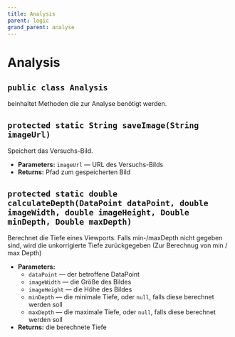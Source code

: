 ```yaml
---
title: Analysis
parent: logic
grand_parent: analyse
---
```


# Analysis


## `public class Analysis`

beinhaltet Methoden die zur Analyse benötigt werden.

## `protected static String saveImage(String imageUrl)`

Speichert das Versuchs-Bild.

 * **Parameters:** `imageUrl` — URL des Versuchs-Bilds
 * **Returns:** Pfad zum gespeicherten Bild

## `protected static double calculateDepth(DataPoint dataPoint, double imageWidth, double imageHeight, Double minDepth, Double maxDepth)`

Berechnet die Tiefe eines Viewports. Falls min-/maxDepth nicht gegeben sind, wird die unkorrigierte Tiefe zurückgegeben (Zur Berechnug von min / max Depth)

 * **Parameters:**
   * `dataPoint` — der betroffene DataPoint
   * `imageWidth` — die Größe des Bildes
   * `imageHeight` — die Höhe des Bildes
   * `minDepth` — die minimale Tiefe, oder `null`, falls diese berechnet werden soll
   * `maxDepth` — die maximale Tiefe, oder `null`, falls diese berechnet werden soll
 * **Returns:** die berechnete Tiefe
